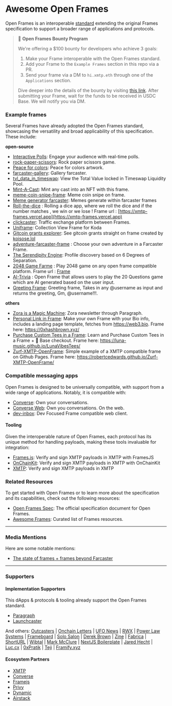 # Awesome Open Frames

Open Frames is an interoperable [standard](https://github.com/open-frames/standard) extending the original Frames specification to support a broader range of applications and protocols.

> 💸 **Open Frames Bounty Program**
>
> We're offering a $100 bounty for developers who achieve 3 goals:
>
> 1. Make your Frame interoperable with the Open Frames standard.
> 2. Add your Frame to the `Example Frames` section in this repo via a PR.
> 3. Send your frame via a DM to `hi.xmtp.eth` through one of the `Applications` section.
>
> Dive deeper into the details of the bounty by visiting [this link](https://github.com/open-frames/awesome-open-frames/blob/main/BOUNTY.md). After submitting your Frame, wait for the funds to be received in USDC Base. We will notify you via DM.

### Example frames

Several Frames have already adopted the Open Frames standard, showcasing the versatility and broad applicability of this specification. These include:

**open-source**

- [Interactive Polls](https://github.com/xmtp-labs/fc-polls): Engage your audience with real-time polls.
- [rock-paper-scissors](https://github.com/Unshut-Labs/xmtp-frame-rock-paper-scissors): Rock paper scissors game.
- [Peace for colors](https://github.com/rtomas/peace-frame-farcaster): Peace for colors artwork.
- [farcaster-gallery](https://github.com/Nith567/far): Gallery farcaster.
- [tvl_data_in_timeswap](https://github.com/HrithikSampson/TVL_History): View the Total Value locked in Timeswap Liquidity Pool.
- [Mint-A-Cast](https://github.com/jamiechicago312/frameworks-ri-ja): Mint any cast into an NFT with this frame.
- [meme-coin-snipe-frame](https://github.com/golryang/meme-coin-snipe-frame-frontend): Meme coin snipe on frame.
- [Meme generator farcaster](https://github.com/ajaybutti/meme-farcaster-generator): Memes generate within farcaster frames
- [Roll-the-dice](https://github.com/LeoFranklin015/XMTP-frames) : Rolling a dice app, where we roll the dice and if the number matches , we win or we lose !
  Frame url : [https://xmtp-frames.vercel.app](https://xmtp-frames.vercel.app)
- [clickcaster](https://github.com/IgorShadurin/warpcast-traffic): Traffic exchange platform between Frames.
- ⁠[Uniframe](https://github.com/Mr94t3z/uniframe): Collection View Frame for Koda
- [Gitcoin grants explorer](https://github.com/koisose/frame): See gitcoin grants straight on frame created by [koisose.lol](https://github.com/koisose)
- [adventure-farcaster-frame](https://github.com/Vamsieth/farcast) : Choose your own adventure in a Farcaster Frame.
- [The Serendipity Engine](https://github.com/Envoy-VC/the-serendipity-engine): Profile discovery based on 6 Degrees of Separation.
- [2048 Game Farme](https://github.com/Vamsieth/2048-frame) : Play 2048 game on any open frame compatible platform. Frame url : [Frame](https://2048frame.netlify.app/)
- [AI-Trivia](https://github.com/Tech-axis/ai-trivia) : Open Frame that allows users to play the 20 Questions game which are AI generated based on the user input.
- [Greeting Frame](https://github.com/Larhra/gm-frame): Greeting frame, Takes in any @username as input and returns the greeting, Gm, @username!!!.

**others**

- [Zora is a Magic Machine](https://paragraph.xyz/@zora/zora-magic-machine): Zora newsletter through Paragraph.
- [Personal Link in Frame](https://github.com/robertcedwards/farcaster-frame-bio): Make your own Frame with your Bio info, includes a landing page template, fetches from https://web3.bio. Frame here: https://0xhashbrown.xyz/
- [Purchase Custom Tees in a Frame](https://github.com/Luna-Music/LunaVibesTees): Learn and Purchase Custom Tees in a Frame + 🔵 Base checkout. Frame here: https://luna-music.github.io/LunaVibesTees/
- [Zurf-XMTP-OpenFrame](https://github.com/robertcedwards/Zurf-XMTP-OpenFrame/): Simple example of a XMTP compatible frame on Github Pages. Frame here: https://robertcedwards.github.io/Zurf-XMTP-OpenFrame/ 

### Compatible messaging apps

Open Frames is designed to be universally compatible, with support from a wide range of applications. Notably, it is compatible with:

- [Converse](https://getconverse.app/): Own your conversations.
- [Converse Web](https://app.converse.xyz/): Own you conversations. On the web.
- [dev-inbox](https://dev-inbox.vercel.app/): Dev Focused Frame compatible web client.

#### Tooling

Given the interoperable nature of Open Frames, each protocol has its unique method for handling payloads, making these tools invaluable for integration:

- [Frames.js](https://framesjs.org/reference/js/xmtp): Verify and sign XMTP payloads in XMTP with FramesJS
- [OnChainKit](https://onchainkit.xyz/xmtp/introduction): Verify and sign XMTP payloads in XMTP with OnChainKit
- [XMTP](https://xmtp.org/docs/build/frames): Verify and sign XMTP payloads in XMTP

### Related Resources

To get started with Open Frames or to learn more about the specification and its capabilities, check out the following resources:

- [Open Frames Spec](https://github.com/open-frames/standard): The official specification document for Open Frames.
- [Awesome Frames](https://github.com/davidfurlong/awesome-frames?tab=readme-ov-file): Curated list of Frames resources.

---

### Media Mentions

Here are some notable mentions:

- [The state of frames + frames beyond Farcaster](https://mirror.xyz/albiverse.eth/8Uvsdgv9TTxnENFk90PRcIpiS20h_Av3_JkcVm7Yw2U)

---

### Supporters

#### Implementation Supporters

This dApps & protocols & tooling already support the Open Frames standard.

- [Paragraph](https://paragraph.xyz)
- [Launchcaster](https://www.launchcaster.xyz)

And others: [Outcasters](https://outcasters.xyz) | [Onchain Letters](https://onchainletters.xyz) | [UFO News](https://news.ufo.fm) | [RWX](https://rwx.mrjonkane.com) | [Power Law Systems](https://powerlaw.systems) | [Frameboard](https://www.frameboard.com) | [Solo Salon](https://solosalon.clinamenic.com) | [Derek Brown](https://derekbrown.xyz) | [Zine](https://zine.shamesoiree.com) | [Fabrica](https://blog.fabrica.land) | [ShortURL](https://shorturl.at) | [Wibtal](https://wibtal.com) | [Mark McClure](https://markmcclure.xyz) | [NextJS Boilerplate](https://nextjs-boilerplate-xi-two-79.vercel.app) | [Jared Hecht](https://jaredhecht.com) | [Luc.cx](https://luc.cx) | [0xPratik](https://0xpratik.com) | [Teji](blog.teji.io) | [Framify.xyz](https://framify.xyz)

#### Ecosystem Partners

- [XMTP](https://xmto.org/)
- [Converse](https://converse.xyz/)
- [Framejs](https://framesjs.org/)
- [Privy](https://privy.io/)
- [Dynamic](https://www.dynamic.xyz/)
- [Airstack](https://www.airstack.xyz/)
